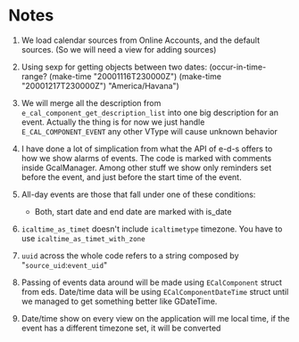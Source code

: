 Notes
======

1. We load calendar sources from Online Accounts, and the default sources.
   (So we will need a view for adding sources)

2. Using sexp for getting objects between two dates:
   (occur-in-time-range? (make-time "20001116T230000Z") (make-time "20001217T230000Z") "America/Havana")

3. We will merge all the description from `e_cal_component_get_description_list`
   into one big description for an event. Actually the thing is for now we just handle `E_CAL_COMPONENT_EVENT`
   any other VType will cause unknown behavior

4. I have done a lot of simplication from what the API of e-d-s offers to how we
   show alarms of events. The code is marked with comments inside GcalManager.
   Among other stuff we show only reminders set before the event, and just
   before the start time of the event.

5. All-day events are those that fall under one of these conditions:
   - Both, start date and end date are marked with is_date

6. `icaltime_as_timet` doesn't include `icaltimetype` timezone. You have to use `icaltime_as_timet_with_zone`

7. `uuid` across the whole code refers to a string composed by "`source_uid`:`event_uid`"

8. Passing of events data around will be made using `ECalComponent` struct from eds.
   Date/time data will be using `ECalComponentDateTime` struct until we managed to get something better like GDateTime.

9. Date/time show on every view on the application will me local time, if the event has a different timezone set, it will be converted

